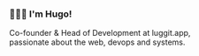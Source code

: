 ### 👨🏻‍💻 I'm Hugo! <br />

Co-founder & Head of Development at luggit.app, <br />
passionate about the web, devops and systems.




<!--
**imhugofonseca/imhugofonseca** is a ✨ _special_ ✨ repository because its `README.md` (this file) appears on your GitHub profile.

Here are some ideas to get you started:

- 🔭 I’m currently working on ...
- 🌱 I’m currently learning ...
- 👯 I’m looking to collaborate on ...
- 🤔 I’m looking for help with ...
- 💬 Ask me about ...
- 📫 How to reach me: ...
- 😄 Pronouns: ...
- ⚡ Fun fact: ...
-->
